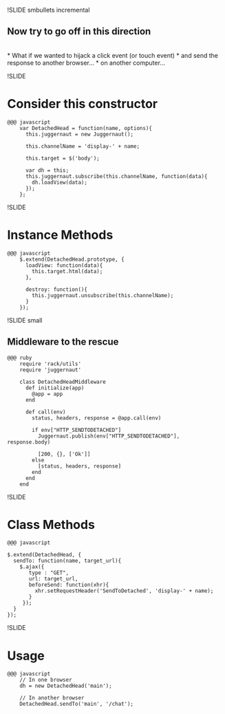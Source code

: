 !SLIDE smbullets incremental

## Now try to go off in this direction ##

<br/>
* What if we wanted to hijack a click event (or touch event)
* and send the response to another browser...
* on another computer...

!SLIDE

# Consider this constructor #

	@@@ javascript
		var DetachedHead = function(name, options){
		  this.juggernaut = new Juggernaut();

		  this.channelName = 'display-' + name;

		  this.target = $('body');

		  var dh = this;
		  this.juggernaut.subscribe(this.channelName, function(data){
		    dh.loadView(data);
		  });
		};
		
!SLIDE

# Instance Methods #

	@@@ javascript
		$.extend(DetachedHead.prototype, {
		  loadView: function(data){
		    this.target.html(data);
		  },

		  destroy: function(){
		    this.juggernaut.unsubscribe(this.channelName);
		  }
		});
		
		
!SLIDE small

## Middleware to the rescue ##

	@@@ ruby
		require 'rack/utils'
		require 'juggernaut'

		class DetachedHeadMiddleware  
		  def initialize(app)
		    @app = app
		  end

		  def call(env)   
		    status, headers, response = @app.call(env)

		    if env["HTTP_SENDTODETACHED"]
		      Juggernaut.publish(env["HTTP_SENDTODETACHED"], response.body)

		      [200, {}, ['Ok']]
		    else
		      [status, headers, response]
		    end
		  end
		end
		
!SLIDE

# Class Methods #

	@@@ javascript
	
	$.extend(DetachedHead, {
	  sendTo: function(name, target_url){
	    $.ajax({
	       type : "GET",
	       url: target_url,
	       beforeSend: function(xhr){
	         xhr.setRequestHeader('SendToDetached', 'display-' + name);
	       }
	     });
	  }
	});
	
!SLIDE

# Usage #

	@@@ javascript
		// In one browser
		dh = new DetachedHead('main');
	
		// In another browser
		DetachedHead.sendTo('main', '/chat');
		